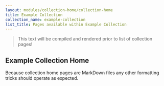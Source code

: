 ```yaml
---
layout: modules/collection-home/collection-home
title: Example Collection
collection_name: example-collection
list_title: Pages available within Example Collection
---
```




> This text will be compiled and rendered prior to list of collection pages!


## Example Collection Home


Because collection home pages are MarkDown files any other formatting tricks should operate as expected.
